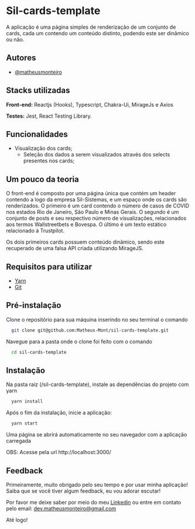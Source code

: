 
# Sil-cards-template
A aplicação é uma página simples de renderização de um conjunto de cards, cada um contendo um conteúdo distinto, podendo este ser dinâmico ou não.
## Autores

- [@matheusmonteiro](https://github.com/Matheus-Mont)


## Stacks utilizadas

**Front-end:** Reactjs (Hooks), Typescript, Chakra-Ui, MirageJs e Axios

**Testes:** Jest, React Testing Library.


## Funcionalidades

* Visualização dos cards;
    * Seleção dos dados a serem visualizados através dos selects presentes nos cards;

## Um pouco da teoria

O front-end é composto por uma página única
que contém um header contendo a logo da empresa Sil-Sistemas, e um espaço
onde os cards são renderizados. O primeiro é um card contendo o número de casos
de COVID nos estados Rio de Janeiro, São Paulo e Minas Gerais. O segundo
é um conjunto de posts e seu respectivo número de visualizações, relacionados aos
termos Wallstreetbets e Bovespa. O último é um texto estático relacionado à
Trustpilot.

Os dois primeiros cards possuem conteúdo dinâmico, sendo este recuperado de uma
falsa API criada utilizando MirageJS.
## Requisitos para utilizar

* [Yarn](https://yarnpkg.com/)
* [Git](https://git-scm.com/book/en/v2/Getting-Started-Installing-Git)
## Pré-instalação

Clone o repositório para sua máquina inserindo no seu terminal o comando

```bash
  git clone git@github.com:Matheus-Mont/sil-cards-template.git
```
Navegue para a pasta onde o clone foi feito com o comando

```bash
  cd sil-cards-template
```
## Instalação

Na pasta raiz (/sil-cards-template), instale as dependências do projeto com yarn

```bash
  yarn install
```
Após o fim da instalação, inicie a aplicação:

```bash
  yarn start
```

Uma página se abrirá automaticamente no seu navegador com a aplicação carregada

OBS: Acesse pela url http://localhost:3000/

## Feedback

Primeiramente, muito obrigado pelo seu tempo e por usar minha aplicação! 
Saiba que se você tiver algum feedback, eu vou adorar escutar!

Por favor me deixe saber por meio do meu [Linkedin](https://www.linkedin.com/in/matheusoliveiramonteiro/)
ou entre em contato pelo email: dev.matheusmonteiro@gmail.com

Até logo!
